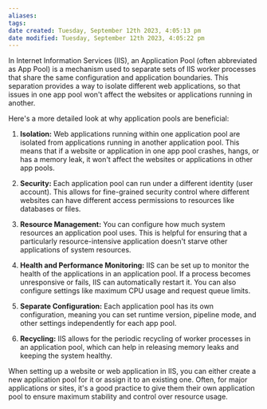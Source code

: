 ```yaml
---
aliases: 
tags: 
date created: Tuesday, September 12th 2023, 4:05:13 pm
date modified: Tuesday, September 12th 2023, 4:05:22 pm
---
```

In Internet Information Services (IIS), an Application Pool (often abbreviated as App Pool) is a mechanism used to separate sets of IIS worker processes that share the same configuration and application boundaries. This separation provides a way to isolate different web applications, so that issues in one app pool won't affect the websites or applications running in another.

Here's a more detailed look at why application pools are beneficial:

1. **Isolation:** Web applications running within one application pool are isolated from applications running in another application pool. This means that if a website or application in one app pool crashes, hangs, or has a memory leak, it won't affect the websites or applications in other app pools.
2. **Security:** Each application pool can run under a different identity (user account). This allows for fine-grained security control where different websites can have different access permissions to resources like databases or files.
3. **Resource Management:** You can configure how much system resources an application pool uses. This is helpful for ensuring that a particularly resource-intensive application doesn't starve other applications of system resources.
4. **Health and Performance Monitoring:** IIS can be set up to monitor the health of the applications in an application pool. If a process becomes unresponsive or fails, IIS can automatically restart it. You can also configure settings like maximum CPU usage and request queue limits.
5. **Separate Configuration:** Each application pool has its own configuration, meaning you can set runtime version, pipeline mode, and other settings independently for each app pool.

6. **Recycling:** IIS allows for the periodic recycling of worker processes in an application pool, which can help in releasing memory leaks and keeping the system healthy.

When setting up a website or web application in IIS, you can either create a new application pool for it or assign it to an existing one. Often, for major applications or sites, it's a good practice to give them their own application pool to ensure maximum stability and control over resource usage.